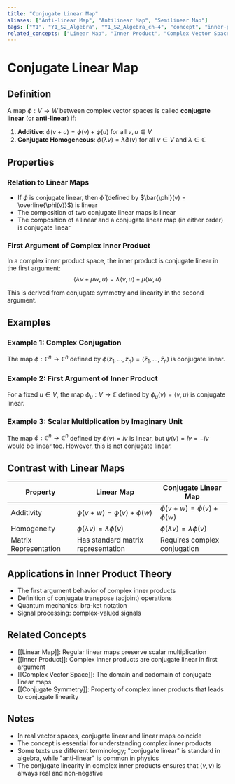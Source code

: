 ```yaml
---
title: "Conjugate Linear Map"
aliases: ["Anti-linear Map", "Antilinear Map", "Semilinear Map"]
tags: ["Y1", "Y1_S2_Algebra", "Y1_S2_Algebra_ch-4", "concept", "inner-product-space", "linear-map", "complex-vector-space", "complex-conjugation", "linear-algebra"]
related_concepts: ["Linear Map", "Inner Product", "Complex Vector Space", "Complex Conjugation", "Field"]
---
```


# Conjugate Linear Map

## Definition
A map $\phi: V \rightarrow W$ between complex vector spaces is called **conjugate linear** (or **anti-linear**) if:

1. **Additive**: $\phi(v + u) = \phi(v) + \phi(u)$ for all $v, u \in V$
2. **Conjugate Homogeneous**: $\phi(\lambda v) = \bar{\lambda} \phi(v)$ for all $v \in V$ and $\lambda \in \mathbb{C}$

## Properties

### Relation to Linear Maps
- If $\phi$ is conjugate linear, then $\bar{\phi}$ (defined by $\bar{\phi}(v) = \overline{\phi(v)}$) is linear
- The composition of two conjugate linear maps is linear
- The composition of a linear and a conjugate linear map (in either order) is conjugate linear

### First Argument of Complex Inner Product
In a complex inner product space, the inner product is conjugate linear in the first argument:
$$\langle \lambda v + \mu w, u \rangle = \bar{\lambda} \langle v,u \rangle + \bar{\mu} \langle w,u \rangle$$

This is derived from conjugate symmetry and linearity in the second argument.

## Examples

### Example 1: Complex Conjugation
The map $\phi: \mathbb{C}^n \rightarrow \mathbb{C}^n$ defined by $\phi(z_1, \ldots, z_n) = (\bar{z}_1, \ldots, \bar{z}_n)$ is conjugate linear.

### Example 2: First Argument of Inner Product
For a fixed $u \in V$, the map $\phi_u: V \rightarrow \mathbb{C}$ defined by $\phi_u(v) = \langle v,u \rangle$ is conjugate linear.

### Example 3: Scalar Multiplication by Imaginary Unit
The map $\phi: \mathbb{C}^n \rightarrow \mathbb{C}^n$ defined by $\phi(v) = iv$ is linear, but $\psi(v) = \bar{i}v = -iv$ would be linear too. However, this is not conjugate linear.

## Contrast with Linear Maps
| Property | Linear Map | Conjugate Linear Map |
|----------|------------|---------------------|
| Additivity | $\phi(v+w) = \phi(v) + \phi(w)$ | $\phi(v+w) = \phi(v) + \phi(w)$ |
| Homogeneity | $\phi(\lambda v) = \lambda \phi(v)$ | $\phi(\lambda v) = \bar{\lambda} \phi(v)$ |
| Matrix Representation | Has standard matrix representation | Requires complex conjugation |

## Applications in Inner Product Theory
- The first argument behavior of complex inner products
- Definition of conjugate transpose (adjoint) operations
- Quantum mechanics: bra-ket notation
- Signal processing: complex-valued signals

## Related Concepts
- [[Linear Map]]: Regular linear maps preserve scalar multiplication
- [[Inner Product]]: Complex inner products are conjugate linear in first argument
- [[Complex Vector Space]]: The domain and codomain of conjugate linear maps
- [[Conjugate Symmetry]]: Property of complex inner products that leads to conjugate linearity

## Notes
- In real vector spaces, conjugate linear and linear maps coincide
- The concept is essential for understanding complex inner products
- Some texts use different terminology; "conjugate linear" is standard in algebra, while "anti-linear" is common in physics
- The conjugate linearity in complex inner products ensures that $\langle v,v \rangle$ is always real and non-negative
